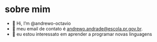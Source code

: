 #  sobre mim
- 👋 Hi, I’m @andrewo-octavio
- 👀 meu email de contato é andrewo.andrade@escola.pr.gov.br.
- 👀 eu estou interessato em aprender a programar  novas linguagens
